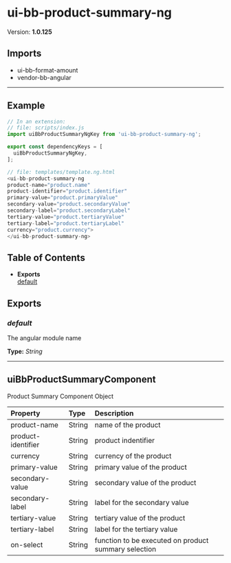 # ui-bb-product-summary-ng


Version: **1.0.125**


## Imports

* ui-bb-format-amount
* vendor-bb-angular

---

## Example

```javascript
// In an extension:
// file: scripts/index.js
import uiBbProductSummaryNgKey from 'ui-bb-product-summary-ng';

export const dependencyKeys = [
  uiBbProductSummaryNgKey,
];

// file: templates/template.ng.html
<ui-bb-product-summary-ng
product-name="product.name"
product-identifier="product.identifier"
primary-value="product.primaryValue"
secondary-value="product.secondaryValue"
secondary-label="product.secondaryLabel"
tertiary-value="product.tertiaryValue"
tertiary-label="product.tertiaryLabel"
currency="product.currency">
</ui-bb-product-summary-ng>
```

## Table of Contents
- **Exports**<br/>    <a href="#default">default</a><br/>

## Exports

### <a name="default"></a>*default*

The angular module name

**Type:** *String*


---

## uiBbProductSummaryComponent

Product Summary Component Object

| Property | Type | Description |
| :-- | :-- | :-- |
| product-name | String | name of the product |
| product-identifier | String | product indentifier |
| currency | String | currency of the product |
| primary-value | String | primary value of the product |
| secondary-value | String | secondary value of the product |
| secondary-label | String | label for the secondary value |
| tertiary-value | String | tertiary value of the product |
| tertiary-label | String | label for the tertiary value |
| on-select | String | function to be executed on product summary selection |
